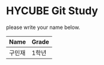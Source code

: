 # HYCUBE Git Study

please write your name below.

|Name|Grade|
|---------|---------------|
|구민재|1학년|